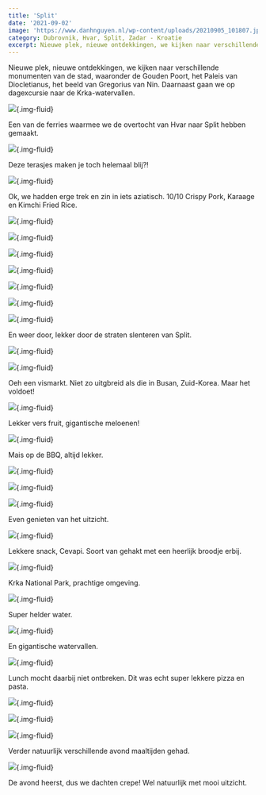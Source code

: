 ```yaml
---
title: 'Split'
date: '2021-09-02'
image: 'https://www.danhnguyen.nl/wp-content/uploads/20210905_101807.jpg'
category: Dubrovnik, Hvar, Split, Zadar - Kroatie
excerpt: Nieuwe plek, nieuwe ontdekkingen, we kijken naar verschillende monumenten van de stad, waaronder de Gouden Poort, het Paleis van Diocletianus, het beeld van Gregorius van Nin. Daarnaast gaan we op dagexcursie naar de Krka-watervallen.
---
```


Nieuwe plek, nieuwe ontdekkingen, we kijken naar verschillende monumenten van de stad, waaronder de Gouden Poort, het Paleis van Diocletianus, het beeld van Gregorius van Nin. Daarnaast gaan we op dagexcursie naar de Krka-watervallen.

![](https://www.danhnguyen.nl/wp-content/uploads/20210902_113721.jpg){.img-fluid}

Een van de ferries waarmee we de overtocht van Hvar naar Split hebben gemaakt.

![](https://www.danhnguyen.nl/wp-content/uploads/20210902_121658.jpg){.img-fluid}

Deze terasjes maken je toch helemaal blij?!

![](https://www.danhnguyen.nl/wp-content/uploads/20210902_122801.jpg){.img-fluid}

Ok, we hadden erge trek en zin in iets aziatisch. 10/10 Crispy Pork, Karaage en Kimchi Fried Rice.

![](https://www.danhnguyen.nl/wp-content/uploads/20210902_183850.jpg){.img-fluid}

![](https://www.danhnguyen.nl/wp-content/uploads/20210902_184733.jpg){.img-fluid}

![](https://www.danhnguyen.nl/wp-content/uploads/20210903_113528.jpg){.img-fluid}

![](https://www.danhnguyen.nl/wp-content/uploads/20210903_135044.jpg){.img-fluid}

![](https://www.danhnguyen.nl/wp-content/uploads/20210903_190926.jpg){.img-fluid}

![](https://www.danhnguyen.nl/wp-content/uploads/IMG_0824.jpg){.img-fluid}

![](https://www.danhnguyen.nl/wp-content/uploads/IMG_1063.jpg){.img-fluid}

En weer door, lekker door de straten slenteren van Split.

![](https://www.danhnguyen.nl/wp-content/uploads/20210904_081213.jpg){.img-fluid}

![](https://www.danhnguyen.nl/wp-content/uploads/20210904_081221.jpg){.img-fluid}

Oeh een vismarkt. Niet zo uitgbreid als die in Busan, Zuid-Korea. Maar het voldoet!

![](https://www.danhnguyen.nl/wp-content/uploads/IMG_0888.jpg){.img-fluid}

Lekker vers fruit, gigantische meloenen!

![](https://www.danhnguyen.nl/wp-content/uploads/IMG_0862.jpg){.img-fluid}

Mais op de BBQ, altijd lekker.

![](https://www.danhnguyen.nl/wp-content/uploads/20210904_102535.jpg){.img-fluid}

![](https://www.danhnguyen.nl/wp-content/uploads/20210904_102337.jpg){.img-fluid}

![](https://www.danhnguyen.nl/wp-content/uploads/20210904_110220.jpg){.img-fluid}

Even genieten van het uitzicht.

![](https://www.danhnguyen.nl/wp-content/uploads/20210904_121029.jpg){.img-fluid}

Lekkere snack, Cevapi. Soort van gehakt met een heerlijk broodje erbij.

![](https://www.danhnguyen.nl/wp-content/uploads/20210905_101807.jpg){.img-fluid}

Krka National Park, prachtige omgeving.

![](https://www.danhnguyen.nl/wp-content/uploads/20210905_101540.jpg){.img-fluid}

Super helder water.

![](https://www.danhnguyen.nl/wp-content/uploads/20210905_113328.jpg){.img-fluid}

En gigantische watervallen.

![](https://www.danhnguyen.nl/wp-content/uploads/20210905_140648.jpg){.img-fluid}

Lunch mocht daarbij niet ontbreken. Dit was echt super lekkere pizza en pasta.

![](https://www.danhnguyen.nl/wp-content/uploads/20210903_131110.jpg){.img-fluid}

![](https://www.danhnguyen.nl/wp-content/uploads/20210904_172206.jpg){.img-fluid}

![](https://www.danhnguyen.nl/wp-content/uploads/20210905_185931.jpg){.img-fluid}

Verder natuurlijk verschillende avond maaltijden gehad.

![](https://www.danhnguyen.nl/wp-content/uploads/20210902_190910.jpg){.img-fluid}

De avond heerst, dus we dachten crepe! Wel natuurlijk met mooi uitzicht.
